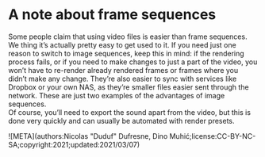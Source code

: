 # A note about frame sequences

Some people claim that using video files is easier than frame sequences. We thing it’s actually pretty easy to get used to it. If you need just one reason to switch to image sequences, keep this in mind: if the rendering process fails, or if you need to make changes to just a part of the video, you won’t have to re-render already rendered frames or frames where you didn’t make any change. They’re also easier to sync with services like Dropbox or your own NAS, as they’re smaller files easier sent through the network. These are just two examples of the advantages of image sequences.  
Of course, you’ll need to export the sound apart from the video, but this is done very quickly and can usually be automated with render presets.

![META](authors:Nicolas "Duduf" Dufresne, Dino Muhić;license:CC-BY-NC-SA;copyright:2021;updated:2021/03/07)
